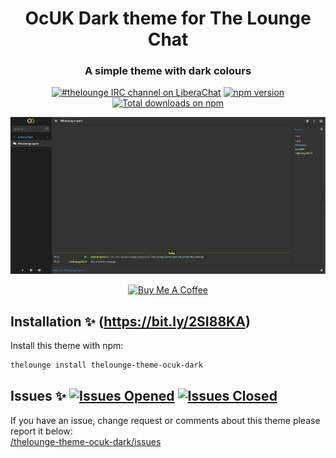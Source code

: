 <h1 align="center">
	OcUK Dark theme for The Lounge Chat
</h1>

<h3 align="center">
	A simple theme with dark colours
</h3>

<p align="center">
	<a href="https://demo.thelounge.chat/"><img
		alt="#thelounge IRC channel on LiberaChat"
		src="https://img.shields.io/badge/libera.chat-%23thelounge-415364.svg?colorA=ff9e18"></a>
	<a href="https://yarn.pm/thelounge"><img
		alt="npm version"
		src="https://img.shields.io/npm/v/thelounge.svg?colorA=333a41&maxAge=3600"></a>
	<a href="https://npm-stat.com/charts.html?package=thelounge-theme-ocuk-dark&from=2016-02-12"><img
		alt="Total downloads on npm"
		src="https://img.shields.io/npm/dy/thelounge-theme-ocuk-dark.svg?colorA=333a41&colorB=007dc7&maxAge=3600&label=Downloads"></a>
</p>

<p align="center">
	<img src="Screenshots/Screenshot1.png" alt="Screenshot of the OcUK Dark theme for The Lounge Chat">
</p>

<p align="center">
<a href="https://www.buymeacoffee.com/zen262176" target="_blank"><img src="https://lounge-group.co.uk/by-me-a-coffee.png" alt="Buy Me A Coffee"></a>
</p>

## Installation :sparkles: (https://bit.ly/2SI88KA)
Install this theme with npm:

```sh
thelounge install thelounge-theme-ocuk-dark
```

## Issues :sparkles: <a href="https://github.com/el-profesor926/thelounge-theme-ocuk-dark/issues?q=is%3Aopen+is%3Aissue"> <img alt="Issues Opened" src="https://img.shields.io/github/issues/el-profesor926/thelounge-theme-ocuk-dark?color=green&style=plastic"></a> <a href="https://github.com/el-profesor926/thelounge-theme-ocuk-dark/issues?q=is%3Aissue+is%3Aclosed"> <img alt="Issues Closed" src="https://img.shields.io/github/issues-closed/el-profesor926/thelounge-theme-ocuk-dark?color=orange&style=plastic"></a> <br />
If you have an issue, change request or comments about this theme please report it below:<br/>
<a href="https://github.com/el-profesor926/thelounge-theme-ocuk-dark/issues">/thelounge-theme-ocuk-dark/issues</a>
